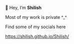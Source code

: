 👋 Hey, I’m **Shilish**

Most of my work is private ^_^

Find some of my socials here

https://shilish.github.io/Shilish/
